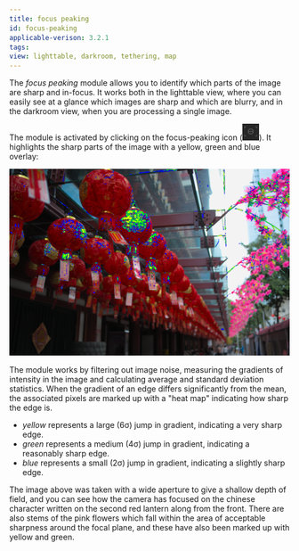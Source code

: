 ```yaml
---
title: focus peaking
id: focus-peaking
applicable-verison: 3.2.1
tags: 
view: lighttable, darkroom, tethering, map
---
```


The _focus peaking_ module allows you to identify which parts of the image are sharp and in-focus. It works both in the lighttable view, where you can easily see at a glance which images are sharp and which are blurry, and in the darkroom view, when you are processing a single image.

The module is activated by clicking on the focus-peaking icon (![focus-peaking-icon](./focus-peaking/focus-peaking-icon.png#icon)). It highlights the sharp parts of the image with a yellow, green and blue overlay:

![focus-peaking-overview](./focus-peaking/focus-peaking-overview.png#w75)

The module works by filtering out image noise, measuring the gradients of intensity in the image and calculating average and standard deviation statistics. When the gradient of an edge differs significantly from the mean, the associated pixels are marked up with a "heat map" indicating how sharp the edge is.

- _yellow_ represents a large (6σ) jump in gradient, indicating a very sharp edge.
- _green_ represents a medium (4σ) jump in gradient, indicating a reasonably sharp edge.
- _blue_ represents a small (2σ) jump in gradient, indicating a slightly sharp edge.

The image above was taken with a wide aperture to give a shallow depth of field, and you can see how the camera has focused on the chinese character written on the second red lantern along from the front. There are also stems of the pink flowers which fall within the area of acceptable sharpness around the focal plane, and these have also been marked up with yellow and green.

